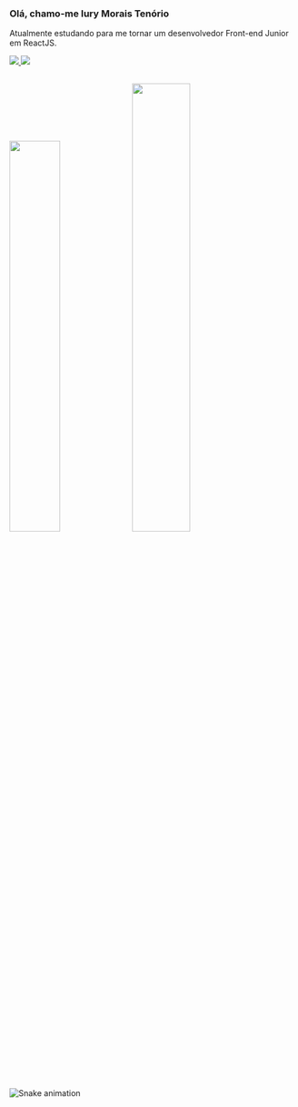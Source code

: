 ### Olá, chamo-me Iury Morais Tenório

Atualmente estudando para me tornar um desenvolvedor Front-end Junior em ReactJS.

<a href="https://www.github/IuryMT" target="_blank">
  <img src="https://img.icons8.com/metro/26/FFFFFF/instagram-new.png"/>
</a>

<a href="https://www.linkedin.com/in/iury-ten%C3%B3rio-018117254/" target="_blank">
  <img src="https://img.icons8.com/ios-filled/26/FFFFFF/linkedin.png"/>
</a>

 ##
<!--
[![Status do github de Iury](https://github-readme-stats.vercel.app/api?username=IuryMT&count_private=true&theme=github_dark&show_icons=true)](https://github.com/anuraghazra/github-readme-stats)

[![Linguagens usadas](https://github-readme-stats.vercel.app/api/top-langs/?username=IuryMT&layout=compact&theme=github_dark)](https://github.com/anuraghazra/github-readme-stats)
-->

<img width="42%" src="https://github-readme-stats.vercel.app/api?username=IuryMT&count_private=true&theme=github_dark&show_icons=true" />

<img width="45%" src="https://github-readme-stats.vercel.app/api/top-langs/?username=IuryMT&layout=compact&theme=github_dark" />

![Snake animation](https://github.com/IuryMT/IuryMT/blob/output/github-contribution-grid-snake.svg)
